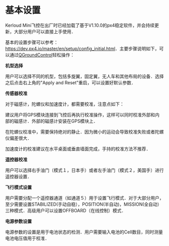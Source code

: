 # 基本设置

Kerloud Mini飞控在出厂时已经加载了基于V1.10.0的px4稳定软件，并会持续更新，大部分用户可以直接上手使用．

基本的设置步骤可以参考：<https://dev.px4.io/master/en/setup/config_initial.html>．主要步骤说明如下，可以通过[QGroundControl](http://qgroundcontrol.com/)轻松操作：

**机型选择**

用户可以选择不同的机型，包括多旋翼，固定翼，无人车和其他布局的设备．选择之后点击右上角的"Apply and Reset"重启，可以设置好默认参数．

**传感器校准**

对于磁感计，陀螺仪和加速度计，都需要校准，注意点如下：

建议用户将GPS模块连接到飞控后再执行校准操作，这样可以同时校准外部和内部的磁感计．外部的磁感计安装在GPS模块上．

在陀螺仪校准中，需要保持绝对的静止．因为微小的运动会导致校准失败或者陀螺仪偏差很大．

加速度计的校准建议在水平桌面或垂直墙面完成，手持的校准方法不推荐．

**遥控器校准**

用户可以选择右手油门（模式１，日本手）或者左手油门（模式２，美国手）进行遥控器设置．

**飞行模式设置**

用户需要分配一个遥控器通道（如通道５）用于设置飞行模式．对于大部分用户，至少需要设置STABILIZED(手动自稳），POSITION(半自动)，MISSION(全自动）三种模式．高级用户可以设置OFFBOARD（在线控制）模式．

**电源参数设置**

电源参数的设置是用于电池状态的检测．用户需要输入电池的Cell数目，同时测量电池电压值用于校准．
